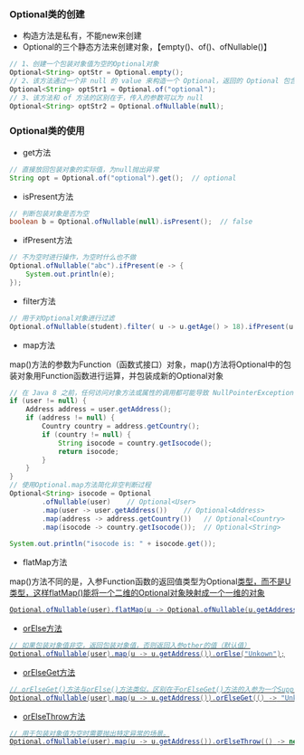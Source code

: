 ### Optional类的创建

- 构造方法是私有，不能new来创建
- Optional的三个静态方法来创建对象，【empty()、of()、ofNullable()】

```java
// 1、创建一个包装对象值为空的Optional对象
Optional<String> optStr = Optional.empty();
// 2、该方法通过一个非 null 的 value 来构造一个 Optional，返回的 Optional 包含了 value 这个值。对于该方法，传入的参数不能为 null，否则便会抛出 NullPointerException。
Optional<String> optStr1 = Optional.of("optional");
// 3、该方法和 of 方法的区别在于，传入的参数可以为 null
Optional<String> optStr2 = Optional.ofNullable(null);
```

### Optional类的使用

- get方法

```java
// 直接放回包装对象的实际值，为null抛出异常
String opt = Optional.of("optional").get();  // optional
```

- isPresent方法

```java
// 判断包装对象是否为空
boolean b = Optional.ofNullable(null).isPresent();  // false
```

- ifPresent方法

```java
// 不为空时进行操作，为空时什么也不做
Optional.ofNullable("abc").ifPresent(e -> {
    System.out.println(e);
});
```

- filter方法

```java
// 用于对Optional对象进行过滤
Optional.ofNullable(student).filter( u -> u.getAge() > 18).ifPresent(u ->  System.out.println("年龄大于18的学生"));
```

- map方法

map()方法的参数为Function（函数式接口）对象，map()方法将Optional中的包装对象用Function函数进行运算，并包装成新的Optional对象

```java
// 在 Java 8 之前，任何访问对象方法或属性的调用都可能导致 NullPointerException，为了确保不触发异常，就得在访问每一个值之前对其进行明确地检查
if (user != null) {
    Address address = user.getAddress();
    if (address != null) {
        Country country = address.getCountry();
        if (country != null) {
            String isocode = country.getIsocode();
            return isocode;
        }
    }
}
// 使用Optional.map方法简化非空判断过程
Optional<String> isocode = Optional
        .ofNullable(user)    // Optional<User>
        .map(user -> user.getAddress())    // Optional<Address>
        .map(address -> address.getCountry())   // Optional<Country>
        .map(isocode -> country.getIsocode());  // Optional<String>
        
System.out.println("isocode is: " + isocode.get());
```

- flatMap方法

map()方法不同的是，入参Function函数的返回值类型为Optional<U>类型，而不是U类型，这样flatMap()能将一个二维的Optional对象映射成一个一维的对象

```java
Optional.ofNullable(user).flatMap(u -> Optional.ofNullable(u.getAddress()));
```

- orElse方法

```java
// 如果包装对象值非空，返回包装对象值，否则返回入参other的值（默认值）
Optional.ofNullable(user).map(u -> u.getAddress()).orElse("Unkown");
```

- orElseGet方法

```java
// orElseGet()方法与orElse()方法类似，区别在于orElseGet()方法的入参为一个Supplier对象，用Supplier对象的get()方法的返回值作为默认值。
Optional.ofNullable(user).map(u -> u.getAddress()).orElseGet(() -> "Unkown");  
```

- orElseThrow方法

```java
// 用于包装对象值为空时需要抛出特定异常的场景。
Optional.ofNullable(user).map(u -> u.getAddress()).orElseThrow(() -> new RuntimeException("Unkown"));
```
